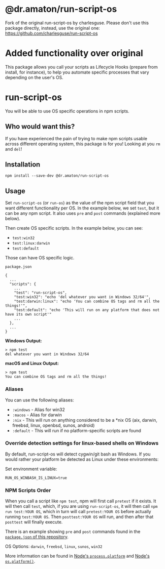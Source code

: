 # @dr.amaton/run-script-os
Fork of the original run-script-os by charlesguse.
Please don't use this package directly, instead, use the original one: https://github.com/charlesguse/run-script-os

# Added functionality over original
This package allows you call your scripts as Lifecycle Hooks (prepare from install, for instance), to help you automate specific processes that vary depending on the user's OS.

# run-script-os

You will be able to use OS specific operations in npm scripts.

## Who would want this?
If you have experienced the pain of trying to make npm scripts usable across different operating system, this package is for you! Looking at you `rm` and `del`!

## Installation
`npm install --save-dev @dr.amaton/run-script-os`

## Usage

Set `run-script-os` (or `run-os`) as the value of the npm script field that you want different functionality per OS. In the example below, we set `test`, but it can be any npm script. It also uses `pre` and `post` commands (explained more below).

Then create OS specific scripts. In the example below, you can see:

* `test:win32`
* `test:linux:darwin`
* `test:default`

Those can have OS specific logic.

`package.json`
```
{
  ...
  "scripts": {
    ...
    "test": "run-script-os",
    "test:win32": "echo 'del whatever you want in Windows 32/64'",
    "test:darwin:linux": "echo 'You can combine OS tags and rm all the things!'",
    "test:default": "echo 'This will run on any platform that does not have its own script'"
    ...
  },
  ...
}
```

**Windows Output:**
```
> npm test
del whatever you want in Windows 32/64
```

**macOS and Linux Output:**
```
> npm test
You can combine OS tags and rm all the things!
```

### Aliases

You can use the following aliases:

* `:windows` - Alias for win32
* `:macos` - Alias for darwin
* `:nix` - This will run on anything considered to be a *nix OS (aix, darwin, freebsd, linux, openbsd, sunos, android)
* `:default` - This will run if no platform-specific scripts are found

### Override detection settings for linux-based shells on Windows

By default, run-script-os will detect cygwin/git bash as Windows. If you would rather your platform be detected as Linux under these environments:

Set environment variable:

```
RUN_OS_WINBASH_IS_LINUX=true
```

### NPM Scripts Order
When you call a script like `npm test`, npm will first call `pretest` if it exists. It will then call `test`, which, if you are using `run-script-os`, it will then call `npm run test:YOUR OS`, which in turn will call `pretest:YOUR OS` before actually running `test:YOUR OS`. Then `posttest:YOUR OS` will run, and then after that `posttest` will finally execute.

There is an example showing `pre` and `post` commands found in the [`package.json` of this repository](https://github.com/charlesguse/run-script-os/blob/master/package.json).

OS Options: `darwin`, `freebsd`, `linux`, `sunos`, `win32`

More information can be found in [Node's `process.platform`](https://nodejs.org/api/process.html#process_process_platform) and [Node's `os.platform()`](https://nodejs.org/api/os.html#os_os_platform).
